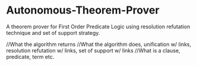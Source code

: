 # Autonomous-Theorem-Prover
A theorem prover for First Order Predicate Logic using resolution refutation technique and set of support strategy.

//What the algorithm returns
//What the algorithm does, unification w/ links, resolution refutation w/ links, set of support w/ links
//What is a clause, predicate, term etc.
